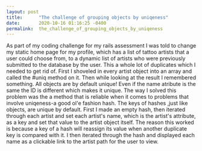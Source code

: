 ```yaml
---
layout: post
title:      "The challenge of grouping objects by uniqeness"
date:       2020-10-16 01:16:25 -0400
permalink:  the_challenge_of_grouping_objects_by_uniqeness
---
```


   As part of my coding challenge for my rails assessment I was told to change my static home page for my profile, which has a list of tattoo artists that a user could choose from, to a dynamic list of artists who were previously submitted to the database by the user. This a whole lot of duplicates which I needed to get rid of. First I shoveled in every artist object into an array and called the #uniq method on it. Then while looking at the result I remembered something. All objects are by default unique! Even if the name atribute is the same the ID is different which makes it unique. The way I solved this problem was the a method that is reliable when it comes to problems that involve uniqeness-a good ol'e fashion hash. The keys of hashes ,just like objects, are unique by default. First I made an empty hash, then iterated through each artist and set each artist's name, which is the artist's attribute, as a key and set that value to the artist object itself. The reason this worked is because a key of a hash will reassign its value when another duplicate key is compared with it. I then iterated through the hash and displayed each name as a clickable link to the artist path for the user to view. 
